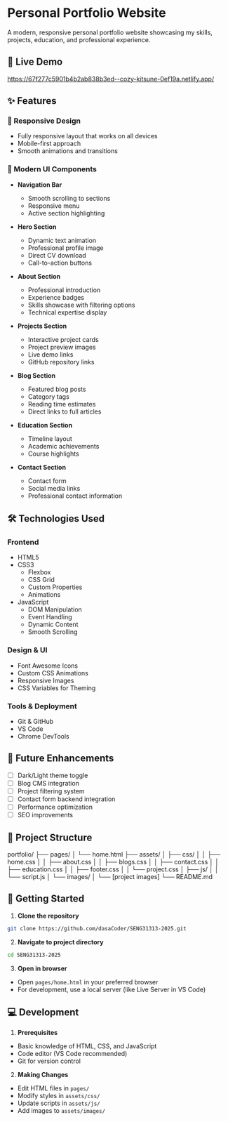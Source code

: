 # Personal Portfolio Website

A modern, responsive personal portfolio website showcasing my skills, projects, education, and professional experience.

## 🌟 Live Demo
https://67f277c5901b4b2ab838b3ed--cozy-kitsune-0ef19a.netlify.app/
## ✨ Features

### 📱 Responsive Design
- Fully responsive layout that works on all devices
- Mobile-first approach
- Smooth animations and transitions

### 🎨 Modern UI Components
- **Navigation Bar**
  - Smooth scrolling to sections
  - Responsive menu
  - Active section highlighting

- **Hero Section**
  - Dynamic text animation
  - Professional profile image
  - Direct CV download
  - Call-to-action buttons

- **About Section**
  - Professional introduction
  - Experience badges
  - Skills showcase with filtering options
  - Technical expertise display

- **Projects Section**
  - Interactive project cards
  - Project preview images
  - Live demo links
  - GitHub repository links

- **Blog Section**
  - Featured blog posts
  - Category tags
  - Reading time estimates
  - Direct links to full articles

- **Education Section**
  - Timeline layout
  - Academic achievements
  - Course highlights

- **Contact Section**
  - Contact form
  - Social media links
  - Professional contact information

## 🛠️ Technologies Used

### Frontend
- HTML5
- CSS3
  - Flexbox
  - CSS Grid
  - Custom Properties
  - Animations
- JavaScript
  - DOM Manipulation
  - Event Handling
  - Dynamic Content
  - Smooth Scrolling

### Design & UI
- Font Awesome Icons
- Custom CSS Animations
- Responsive Images
- CSS Variables for Theming

### Tools & Deployment
- Git & GitHub
- VS Code
- Chrome DevTools

## 🎯 Future Enhancements
- [ ] Dark/Light theme toggle
- [ ] Blog CMS integration
- [ ] Project filtering system
- [ ] Contact form backend integration
- [ ] Performance optimization
- [ ] SEO improvements

## 📂 Project Structure
portfolio/
├── pages/
│ └── home.html
├── assets/
│ ├── css/
│ │ ├── home.css
│ │ ├── about.css
│ │ ├── blogs.css
│ │ ├── contact.css
│ │ ├── education.css
│ │ ├── footer.css
│ │ └── project.css
│ ├── js/
│ │ └── script.js
│ └── images/
│ └── [project images]
└── README.md

## 🚀 Getting Started

1. **Clone the repository**
```bash
git clone https://github.com/dasaCoder/SENG31313-2025.git
```

2. **Navigate to project directory**
```bash
cd SENG31313-2025
```

3. **Open in browser**
- Open `pages/home.html` in your preferred browser
- For development, use a local server (like Live Server in VS Code)

## 💻 Development

1. **Prerequisites**
- Basic knowledge of HTML, CSS, and JavaScript
- Code editor (VS Code recommended)
- Git for version control

2. **Making Changes**
- Edit HTML files in `pages/`
- Modify styles in `assets/css/`
- Update scripts in `assets/js/`
- Add images to `assets/images/`